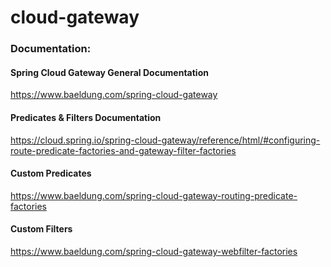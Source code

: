 # cloud-gateway

### Documentation:

#### Spring Cloud Gateway General Documentation
https://www.baeldung.com/spring-cloud-gateway

#### Predicates & Filters Documentation
https://cloud.spring.io/spring-cloud-gateway/reference/html/#configuring-route-predicate-factories-and-gateway-filter-factories

#### Custom Predicates
https://www.baeldung.com/spring-cloud-gateway-routing-predicate-factories

#### Custom Filters
https://www.baeldung.com/spring-cloud-gateway-webfilter-factories

